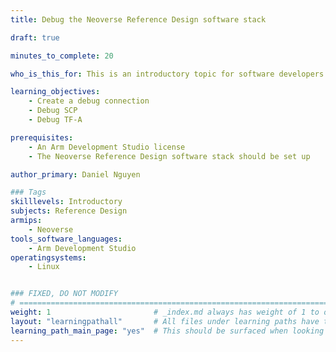 ```yaml
---
title: Debug the Neoverse Reference Design software stack

draft: true

minutes_to_complete: 20

who_is_this_for: This is an introductory topic for software developers interested in testing the reference firmware stack.

learning_objectives: 
    - Create a debug connection
    - Debug SCP
    - Debug TF-A

prerequisites:
    - An Arm Development Studio license
    - The Neoverse Reference Design software stack should be set up

author_primary: Daniel Nguyen

### Tags
skilllevels: Introductory
subjects: Reference Design
armips:
    - Neoverse
tools_software_languages:
    - Arm Development Studio
operatingsystems:
    - Linux


### FIXED, DO NOT MODIFY
# ================================================================================
weight: 1                       # _index.md always has weight of 1 to order correctly
layout: "learningpathall"       # All files under learning paths have this same wrapper
learning_path_main_page: "yes"  # This should be surfaced when looking for related content. Only set for _index.md of learning path content.
---
```

